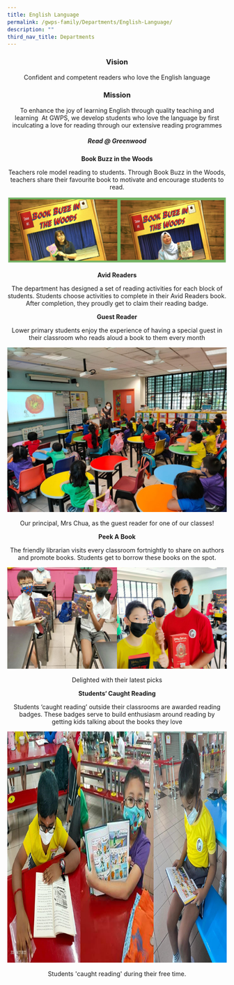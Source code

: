 ```yaml
---
title: English Language
permalink: /gwps-family/Departments/English-Language/
description: ""
third_nav_title: Departments
---
```

### <center>Vision

<center>Confident and competent readers who love the English language

### <center>Mission

To enhance the joy of learning English through quality teaching and learning 
  At GWPS, we develop students who love the language by first inculcating a love for reading through our extensive reading programmes
 
##### Read @ Greenwood  

**Book Buzz in the Woods**

Teachers role model reading to students. Through Book Buzz in the Woods, teachers share their favourite book to motivate and encourage students to read.

![](/images/math27.png)

**Avid Readers**

The department has designed a set of reading activities for each block of students. Students choose activities to complete in their Avid Readers book. After completion, they proudly get to claim their reading badge.  

  

**Guest Reader**

Lower primary students enjoy the experience of having a special guest in their classroom who reads aloud a book to them every month

![](/images/math28.jpeg)

<center>Our principal, Mrs Chua, as the guest reader  for one of our classes!</center>

**Peek A Book**

The friendly librarian visits every classroom fortnightly to share on authors and promote books. Students get to borrow these books on the spot.  

![](/images/EL1.png)

<center>Delighted with their latest picks</center>

**Students‘ Caught Reading**

Students ‘caught reading’ outside their classrooms are awarded reading badges. These badges serve to build enthusiasm around reading by getting kids talking about the books they love

![](/images/EL2.png)

<center>Students 'caught reading' during their free time.</center>